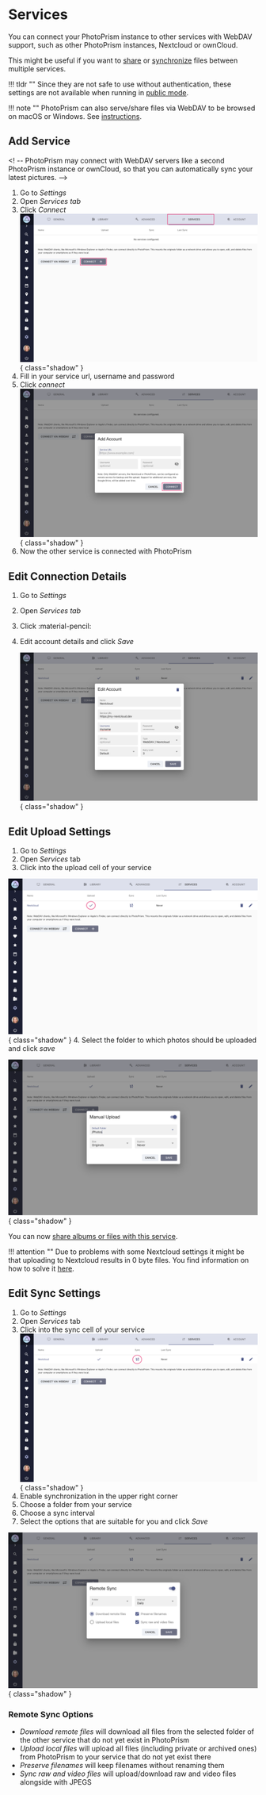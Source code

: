 # Services

You can connect your PhotoPrism instance to other services with WebDAV support, such as other PhotoPrism instances, Nextcloud or ownCloud.

This might be useful if you want to [share](../share/services-share.md) or [synchronize](../sync/services-sync.md) files between multiple services.

!!! tldr ""
    Since they are not safe to use without authentication, these settings are not available when running in [public mode](../../getting-started/config-options.md#authentication).

!!! note ""
    PhotoPrism can also serve/share files via WebDAV to be browsed on macOS or Windows.
    See [instructions](/user-guide/sync/webdav/).

## Add Service ##

<! -- PhotoPrism may connect with WebDAV servers like a second PhotoPrism instance or ownCloud,
so that you can automatically sync your latest pictures. -->

1. Go to *Settings*
2. Open *Services tab*
3. Click *Connect*
    ![Screenshot](img/services-connect-1-light.png){ class="shadow" }
4. Fill in your service url, username and password
5. Click *connect*
    ![Screenshot](img/services-connect-2-light.png){ class="shadow" }
6. Now the other service is connected with PhotoPrism


## Edit Connection Details ##
1. Go to *Settings*
2. Open *Services tab*
3. Click :material-pencil:
4. Edit account details and click *Save*

   ![Screenshot](img/services-edit-light.png){ class="shadow" }


## Edit Upload Settings ##

1. Go to *Settings*
2. Open *Services* tab
3. Click into the upload cell of your service

![Screenshot](img/services-upload-1-light.png){ class="shadow" }
4. Select the folder to which photos should be uploaded and click *save*

![Screenshot](img/services-upload-2-light.png){ class="shadow" }

You can now [share albums or files with this service](../share/services-share.md).

!!! attention ""
    Due to problems with some Nextcloud settings it might be that uploading to Nextcloud results in 0 byte files. You find information on how to solve it [here](https://github.com/photoprism/photoprism/issues/443).


## Edit Sync Settings ##

1. Go to *Settings*
2. Open *Services* tab
3. Click into the sync cell of your service
   ![Screenshot](img/services-sync-1-light.png){ class="shadow" }
4. Enable synchronization in the upper right corner
5. Choose a folder from your service
6. Choose a sync interval
7. Select the options that are suitable for you and click *Save*


![Screenshot](img/services-sync-2-light.png){ class="shadow" }

### Remote Sync Options ###

* *Download remote files* will download all files from the selected folder of the other service that do not yet exist in PhotoPrism
* *Upload local files* will upload all files (including private or archived ones) from PhotoPrism to your service that do not yet exist there
* *Preserve filenames* will keep filenames without renaming them
* *Sync raw and video files* will upload/download raw and video files alongside with JPEGS


